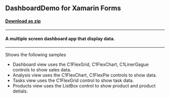 ## DashboardDemo for Xamarin Forms
#### [Download as zip](https://grapecity.github.io/DownGit/#/home?url=https://github.com/GrapeCity/ComponentOne-Xamarin-Samples/tree/master/XF/DashboardDemo)
____
#### A multiple screen dashboard app that display data.
____
Shows the following samples


* Dashboard view uses the C1FlexGrid, C1FlexChart, C1LinerGague controls to show sales data.
* Analysis view uses the C1FlexChart, C1FlexPie controls to show data.
* Tasks view uses the C1FlexGrid control to show task data.
* Products view uses the ListBox control to show product and product detials.
